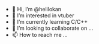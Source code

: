 - 👋 Hi, I’m @helilokan
- 👀 I’m interested in vtuber
- 🌱 I’m currently learning C/C++
- 💞️ I’m looking to collaborate on ...
- 📫 How to reach me ...

<!---
helilokan/helilokan is a ✨ special ✨ repository because its `README.md` (this file) appears on your GitHub profile.
You can click the Preview link to take a look at your changes.
--->
